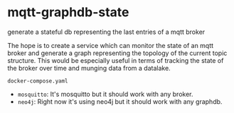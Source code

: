 # mqtt-graphdb-state
generate a stateful db representing the last entries of a mqtt broker

The hope is to create a service which can monitor the state of an mqtt broker and generate a graph representing the topology of the current topic structure. This would be especially useful in terms of tracking the state of the broker over time and munging data from a datalake.

`docker-compose.yaml`
- `mosquitto`: It's mosquitto but it should work with any broker.
- `neo4j`: Right now it's using neo4j but it should work with any graphdb.
